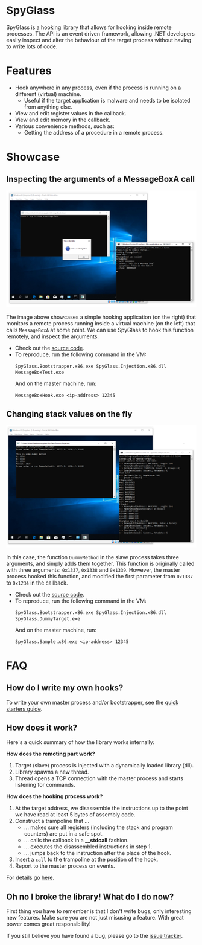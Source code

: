 SpyGlass
========

SpyGlass is a hooking library that allows for hooking inside remote processes. The API is an event driven framework, allowing .NET developers easily inspect and alter the behaviour of the target process without having to write lots of code.

Features
========
- Hook anywhere in any process, even if the process is running on a different (virtual) machine.
    - Useful if the target application is malware and needs to be isolated from anything else.
- View and edit register values in the callback.
- View and edit memory in the callback.
- Various convenience methods, such as:
    - Getting the address of a procedure in a remote process.

Showcase
========

Inspecting the arguments of a MessageBoxA call
----------------------------------------------

![Left: Master, Right: Slave](doc/img/screenshot2.png)

The image above showcases a simple hooking application (on the right) that monitors a remote process running inside a virtual machine (on the left) that calls `MessageBoxA` at some point. We can use SpyGlass to hook this function remotely, and inspect the arguments. 

- Check out the [source code](src/Examples/MessageBox).
- To reproduce, run the following command in the VM:
    ```
    SpyGlass.Bootstrapper.x86.exe SpyGlass.Injection.x86.dll MessageBoxTest.exe
    ```
    And on the master machine, run:
    ```
    MessageBoxHook.exe <ip-address> 12345
    ```

Changing stack values on the fly
--------------------------------

![Left: Master, Right: Slave](doc/img/screenshot1.png)

In this case, the function `DummyMethod` in the slave process takes three arguments, and simply adds them together. This function is originally called with three arguments: `0x1337`, `0x1338` and `0x1339`. However, the master process hooked this function, and modified the first parameter from `0x1337` to `0x1234` in the callback.

- Check out the [source code](src/Examples/DummyExample).
- To reproduce, run the following command in the VM:
    ```
    SpyGlass.Bootstrapper.x86.exe SpyGlass.Injection.x86.dll SpyGlass.DummyTarget.exe
    ```
    And on the master machine, run:
    ```
    SpyGlass.Sample.x86.exe <ip-address> 12345
    ```

FAQ
===

How do I write my own hooks?
----------------------------
To write your own master process and/or bootstrapper, see the [quick starters guide](doc/QuickStart.md).

How does it work?
-----------------
Here's a quick summary of how the library works internally:

**How does the remoting part work?**
1. Target (slave) process is injected with a dynamically loaded library (dll). 
2. Library spawns a new thread.
3. Thread opens a TCP connection with the master process and starts listening for commands.

**How does the hooking process work?**
1. At the target address, we disassemble the instructions up to the point we have read at least 5 bytes of assembly code.
2. Construct a trampoline that ...
    - ... makes sure all registers (including the stack and program counters) are put in a safe spot.
    - ... calls the callback in a **__stdcall** fashion.
    - ... executes the disassembled instructions in step 1.
    - ... jumps back to the instruction after the place of the hook.
3. Insert a `call` to the trampoline at the position of the hook.
4. Report to the master process on events.

For details go [here](doc/HowItWorks.md).

Oh no I broke the library! What do I do now?
-------------------------------------------
First thing you have to remember is that I don't write bugs, only interesting new features. Make sure you are not just misusing a feature. With great power comes great responsibility!

If you still believe you have found a bug, please go to the [issue tracker](https://github.com/Washi1337/SpyGlass/issues/).



